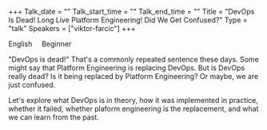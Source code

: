 +++
Talk_date = ""
Talk_start_time = ""
Talk_end_time = ""
Title = "DevOps Is Dead! Long Live Platform Engineering! Did We Get Confused?"
Type = "talk"
Speakers = ["viktor-farcic"]
+++
<link href="/events/2023-caceres/main.css" rel="stylesheet">
<script src="/events/2023-caceres/main.js"></script>

<i class="fa fa-language fa-lg"></i><span class="talk-language-level">English</span>
<i class="fa fa-bar-chart fa-lg" style="margin-left: 15px;"></i><span class="talk-language-level">Beginner</span>

<p>"DevOps is dead!" That's a commonly repeated sentence these days. Some might say that Platform Engineering is replacing DevOps. But is DevOps really dead? Is it being replaced by Platform Engineering? Or maybe, we are just confused.

Let's explore what DevOps is in theory, how it was implemented in practice, whether it failed, whether plaform engineering is the replacement, and what we can learn from the past.</p>
